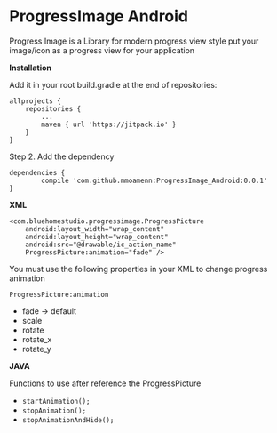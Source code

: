 # ProgressImage Android

Progress Image is a Library for modern progress view style put 
your image/icon as a progress view for your application

**Installation**

Add it in your root build.gradle at the end of repositories:

	allprojects {
		repositories {
			...
			maven { url 'https://jitpack.io' }
		}
	}
	
Step 2. Add the dependency

	dependencies {
	        compile 'com.github.mmoamenn:ProgressImage_Android:0.0.1'
	}


**XML**

    <com.bluehomestudio.progressimage.ProgressPicture
        android:layout_width="wrap_content"
        android:layout_height="wrap_content"
        android:src="@drawable/ic_action_name"
        ProgressPicture:animation="fade" />
        
You must use the following properties in your XML to change progress animation 

`ProgressPicture:animation` 
* fade -> default
* scale
* rotate
* rotate_x
* rotate_y

**JAVA**

Functions to use after reference the ProgressPicture

* `startAnimation();`
* `stopAnimation();`
* `stopAnimationAndHide();`
